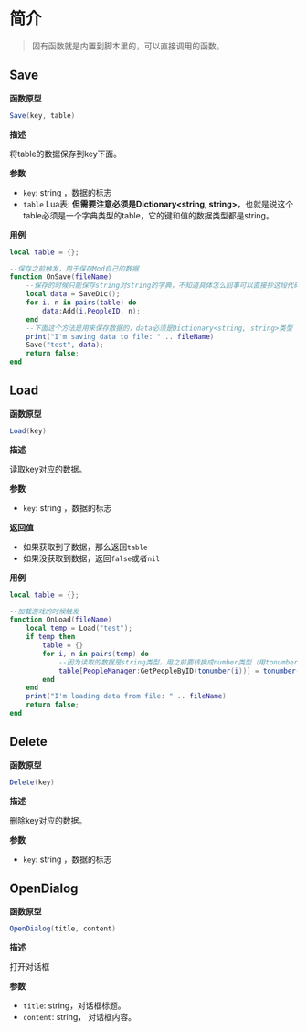 # 简介

> 固有函数就是内置到脚本里的，可以直接调用的函数。



## Save

**函数原型**

```csharp
Save(key, table)
```



**描述**

将table的数据保存到key下面。



**参数**

+ `key`: string ，数据的标志
+ `table` Lua表: **但需要注意必须是Dictionary<string, string>**，也就是说这个table必须是一个字典类型的table，它的键和值的数据类型都是string。



**用例**

```lua
local table = {};

--保存之前触发，用于保存Mod自己的数据
function OnSave(fileName)
	--保存的时候只能保存string对string的字典，不知道具体怎么回事可以直接抄这段代码
	local data = SaveDic();
	for i, n in pairs(table) do
		data:Add(i.PeopleID, n);
	end
	--下面这个方法是用来保存数据的，data必须是Dictionary<string, string>类型
	print("I'm saving data to file: " .. fileName)
	Save("test", data);
	return false;
end
```





## Load

**函数原型**

```csharp
Load(key)
```



**描述**

读取key对应的数据。



**参数**

+ `key`: string ，数据的标志



**返回值**

+ 如果获取到了数据，那么返回`table`
+ 如果没获取到数据，返回`false`或者`nil`



**用例**

```lua
local table = {};

--加载游戏的时候触发
function OnLoad(fileName)
	local temp = Load("test");
	if temp then
		table = {}
		for i, n in pairs(temp) do
			--因为读取的数据是string类型，用之前要转换成number类型（用tonumber方法）
			table[PeopleManager:GetPeopleByID(tonumber(i))] = tonumber(n);
		end
	end
	print("I'm loading data from file: " .. fileName)
	return false;
end
```



## Delete

**函数原型**

```csharp
Delete(key)
```



**描述**

删除key对应的数据。



**参数**

+ `key`: string ，数据的标志





## OpenDialog

**函数原型**

```csharp
OpenDialog(title, content)
```



**描述**

打开对话框



**参数**

+ `title`: string，对话框标题。
+ `content`: string， 对话框内容。